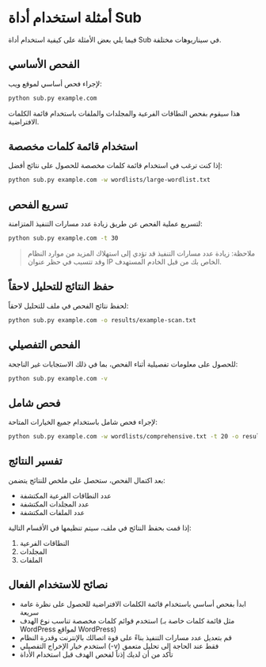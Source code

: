 # أمثلة استخدام أداة Sub

فيما يلي بعض الأمثلة على كيفية استخدام أداة Sub في سيناريوهات مختلفة.

## الفحص الأساسي

لإجراء فحص أساسي لموقع ويب:

```bash
python sub.py example.com
```

هذا سيقوم بفحص النطاقات الفرعية والمجلدات والملفات باستخدام قائمة الكلمات الافتراضية.

## استخدام قائمة كلمات مخصصة

إذا كنت ترغب في استخدام قائمة كلمات مخصصة للحصول على نتائج أفضل:

```bash
python sub.py example.com -w wordlists/large-wordlist.txt
```

## تسريع الفحص

لتسريع عملية الفحص عن طريق زيادة عدد مسارات التنفيذ المتزامنة:

```bash
python sub.py example.com -t 30
```

> ملاحظة: زيادة عدد مسارات التنفيذ قد تؤدي إلى استهلاك المزيد من موارد النظام وقد تتسبب في حظر عنوان IP الخاص بك من قبل الخادم المستهدف.

## حفظ النتائج للتحليل لاحقاً

لحفظ نتائج الفحص في ملف للتحليل لاحقاً:

```bash
python sub.py example.com -o results/example-scan.txt
```

## الفحص التفصيلي

للحصول على معلومات تفصيلية أثناء الفحص، بما في ذلك الاستجابات غير الناجحة:

```bash
python sub.py example.com -v
```

## فحص شامل

لإجراء فحص شامل باستخدام جميع الخيارات المتاحة:

```bash
python sub.py example.com -w wordlists/comprehensive.txt -t 20 -o results/comprehensive-scan.txt -v
```

## تفسير النتائج

بعد اكتمال الفحص، ستحصل على ملخص للنتائج يتضمن:

- عدد النطاقات الفرعية المكتشفة
- عدد المجلدات المكتشفة
- عدد الملفات المكتشفة

إذا قمت بحفظ النتائج في ملف، سيتم تنظيمها في الأقسام التالية:

1. النطاقات الفرعية
2. المجلدات
3. الملفات

## نصائح للاستخدام الفعال

- ابدأ بفحص أساسي باستخدام قائمة الكلمات الافتراضية للحصول على نظرة عامة سريعة
- استخدم قوائم كلمات مخصصة تناسب نوع الهدف (مثل قائمة كلمات خاصة بـ WordPress لمواقع WordPress)
- قم بتعديل عدد مسارات التنفيذ بناءً على قوة اتصالك بالإنترنت وقدرة النظام
- استخدم خيار الإخراج التفصيلي (-v) فقط عند الحاجة إلى تحليل متعمق
- تأكد من أن لديك إذناً لفحص الهدف قبل استخدام الأداة